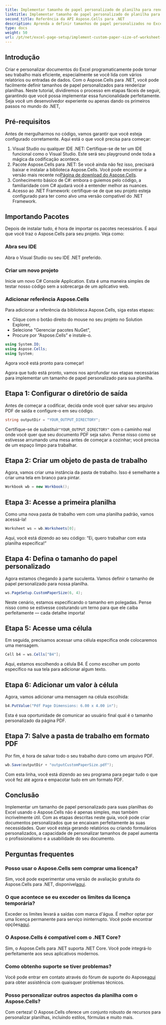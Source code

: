 ```yaml
---
title: Implementar tamanho de papel personalizado de planilha para renderização
linktitle: Implementar tamanho de papel personalizado de planilha para renderização
second_title: Referência da API Aspose.Cells para .NET
description: Aprenda a definir tamanhos de papel personalizados no Excel com o Aspose.Cells para .NET. Guia passo a passo para renderização perfeita de planilhas.
type: docs
weight: 50
url: /pt/net/excel-page-setup/implement-custom-paper-size-of-worksheet-for-rendering/
---
```

## Introdução

Criar e personalizar documentos do Excel programaticamente pode tornar seu trabalho mais eficiente, especialmente se você lida com vários relatórios ou entradas de dados. Com o Aspose.Cells para .NET, você pode facilmente definir tamanhos de papel personalizados para renderizar planilhas. Neste tutorial, dividiremos o processo em etapas fáceis de seguir, garantindo que você possa implementar essa funcionalidade perfeitamente. Seja você um desenvolvedor experiente ou apenas dando os primeiros passos no mundo do .NET,

## Pré-requisitos

Antes de mergulharmos no código, vamos garantir que você esteja configurado corretamente. Aqui está o que você precisa para começar:

1. Visual Studio ou qualquer IDE .NET: Certifique-se de ter um IDE funcional como o Visual Studio. Este será seu playground onde toda a mágica da codificação acontece.
2. Pacote Aspose.Cells para .NET: Se você ainda não fez isso, precisará baixar e instalar a biblioteca Aspose.Cells. Você pode encontrar a versão mais recente no[Página de download do Aspose.Cells](https://releases.aspose.com/cells/net/).
3. Conhecimento básico de C#: embora o guiemos pelo código, a familiaridade com C# ajudará você a entender melhor as nuances.
4. Acesso ao .NET Framework: certifique-se de que seu projeto esteja configurado para ter como alvo uma versão compatível do .NET Framework.

## Importando Pacotes

Depois de instalar tudo, é hora de importar os pacotes necessários. É aqui que você traz o Aspose.Cells para seu projeto. Veja como:

### Abra seu IDE

Abra o Visual Studio ou seu IDE .NET preferido.

### Criar um novo projeto

Inicie um novo C# Console Application. Esta é uma maneira simples de testar nosso código sem a sobrecarga de um aplicativo web.

### Adicionar referência Aspose.Cells

Para adicionar a referência da biblioteca Aspose.Cells, siga estas etapas:
- Clique com o botão direito do mouse no seu projeto no Solution Explorer,
- Selecione "Gerenciar pacotes NuGet",
- Procure por “Aspose.Cells” e instale-o.

```csharp
using System.IO;
using Aspose.Cells;
using System;
```

Agora você está pronto para começar!

Agora que tudo está pronto, vamos nos aprofundar nas etapas necessárias para implementar um tamanho de papel personalizado para sua planilha. 

## Etapa 1: Configurar o diretório de saída

Antes de começar a codificar, decida onde você quer salvar seu arquivo PDF de saída e configure-o em seu código.

```csharp
string outputDir = "YOUR_OUTPUT_DIRECTORY";
```

 Certifique-se de substituir`"YOUR_OUTPUT_DIRECTORY"` com o caminho real onde você quer que seu documento PDF seja salvo. Pense nisso como se estivesse arrumando uma mesa antes de começar a cozinhar; você precisa de um espaço limpo para trabalhar.

## Etapa 2: Criar um objeto de pasta de trabalho

Agora, vamos criar uma instância da pasta de trabalho. Isso é semelhante a criar uma tela em branco para pintar.

```csharp
Workbook wb = new Workbook();
```

## Etapa 3: Acesse a primeira planilha

Como uma nova pasta de trabalho vem com uma planilha padrão, vamos acessá-la! 

```csharp
Worksheet ws = wb.Worksheets[0];
```

Aqui, você está dizendo ao seu código: “Ei, quero trabalhar com esta planilha específica!” 

## Etapa 4: Defina o tamanho do papel personalizado

Agora estamos chegando à parte suculenta. Vamos definir o tamanho de papel personalizado para nossa planilha.

```csharp
ws.PageSetup.CustomPaperSize(6, 4);
```

Neste cenário, estamos especificando o tamanho em polegadas. Pense nisso como se estivesse costurando um terno para que ele caiba perfeitamente — cada detalhe importa!

## Etapa 5: Acesse uma célula

Em seguida, precisamos acessar uma célula específica onde colocaremos uma mensagem. 

```csharp
Cell b4 = ws.Cells["B4"];
```

Aqui, estamos escolhendo a célula B4. É como escolher um ponto específico na sua tela para adicionar algum texto.

## Etapa 6: Adicionar um valor à célula

Agora, vamos adicionar uma mensagem na célula escolhida:

```csharp
b4.PutValue("Pdf Page Dimensions: 6.00 x 4.00 in");
```

Esta é sua oportunidade de comunicar ao usuário final qual é o tamanho personalizado da página PDF.

## Etapa 7: Salve a pasta de trabalho em formato PDF

Por fim, é hora de salvar todo o seu trabalho duro como um arquivo PDF.

```csharp
wb.Save(outputDir + "outputCustomPaperSize.pdf");
```

Com esta linha, você está dizendo ao seu programa para pegar tudo o que você fez até agora e empacotar tudo em um formato PDF.

## Conclusão

Implementar um tamanho de papel personalizado para suas planilhas do Excel usando o Aspose.Cells não é apenas simples, mas também incrivelmente útil. Com as etapas descritas neste guia, você pode criar documentos personalizados que se encaixam perfeitamente às suas necessidades. Quer você esteja gerando relatórios ou criando formulários personalizados, a capacidade de personalizar tamanhos de papel aumenta o profissionalismo e a usabilidade do seu documento. 

## Perguntas frequentes

### Posso usar o Aspose.Cells sem comprar uma licença?
 Sim, você pode experimentar uma versão de avaliação gratuita do Aspose.Cells para .NET, disponível[aqui](https://releases.aspose.com/).

### O que acontece se eu exceder os limites da licença temporária?
 Exceder os limites levará a saídas com marca d'água. É melhor optar por uma licença permanente para serviço ininterrupto. Você pode encontrar opções[aqui](https://purchase.aspose.com/buy).

### O Aspose.Cells é compatível com o .NET Core?
Sim, o Aspose.Cells para .NET suporta .NET Core. Você pode integrá-lo perfeitamente aos seus aplicativos modernos.

### Como obtenho suporte se tiver problemas?
 Você pode entrar em contato através do fórum de suporte do Aspose[aqui](https://forum.aspose.com/c/cells/9) para obter assistência com quaisquer problemas técnicos.

### Posso personalizar outros aspectos da planilha com o Aspose.Cells?
Com certeza! O Aspose.Cells oferece um conjunto robusto de recursos para personalizar planilhas, incluindo estilos, fórmulas e muito mais.